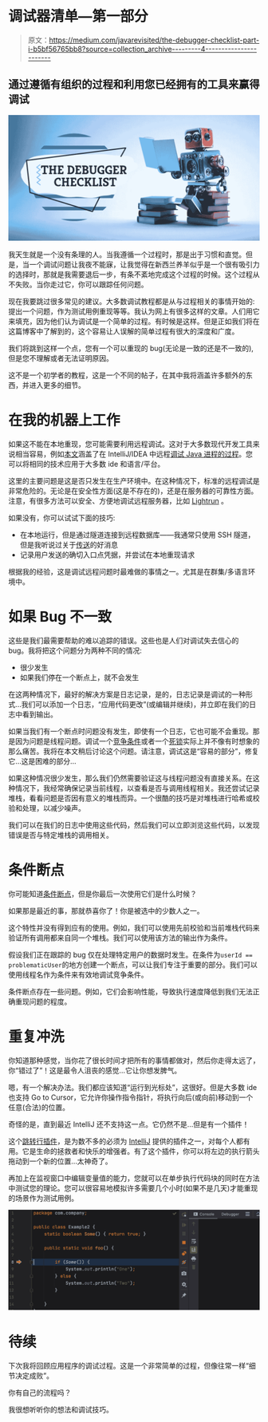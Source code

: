 # 调试器清单—第一部分

> 原文：<https://medium.com/javarevisited/the-debugger-checklist-part-i-b5bf56765bb8?source=collection_archive---------4----------------------->

## 通过遵循有组织的过程和利用您已经拥有的工具来赢得调试

![](img/1ea6f654784a317186e675ff4a8c13e7.png)

我天生就是一个没有条理的人。当我遵循一个过程时，那是出于习惯和直觉。但是，当一个调试问题让我夜不能寐，让我觉得在新西兰养羊似乎是一个很有吸引力的选择时，那就是我需要退后一步，有条不紊地完成这个过程的时候。这个过程从不失败。当你走过它，你可以跟踪任何问题。

现在我要跳过很多常见的建议。大多数调试教程都是从与过程相关的事情开始的:提出一个问题，作为测试用例重现等等。我认为网上有很多这样的文章。人们用它来填充，因为他们认为调试是一个简单的过程。有时候是这样。但是正如我们将在这篇博客中了解到的，这个容易让人误解的简单过程有很大的深度和广度。

我们将跳到这样一个点，您有一个可以重现的 bug(无论是一致的还是不一致的),但是您不理解或者无法证明原因。

这不是一个初学者的教程，这是一个不同的帖子，在其中我将涵盖许多额外的东西，并进入更多的细节。

# 在我的机器上工作

如果这不能在本地重现，您可能需要利用远程调试。这对于大多数现代开发工具来说相当容易，例如[本文](https://lightrun.com/debugging/how-to-debug-remotely-in-intellij/)涵盖了在 IntelliJ/IDEA 中远程[调试 Java 进程的过程](https://javarevisited.blogspot.com/2011/02/how-to-setup-remote-debugging-in.html)。您可以将相同的技术应用于大多数 ide 和语言/平台。

这里的主要问题是这是否只发生在生产环境中。在这种情况下，标准的远程调试是非常危险的。无论是在安全性方面(这是不存在的)，还是在服务器的可靠性方面。注意，有很多方法可以安全、方便地调试远程服务器，比如 [Lightrun](https://www.lightrun.com/) 。

如果没有，你可以试试下面的技巧:

*   在本地运行，但是通过隧道连接到远程数据库——我通常只使用 SSH 隧道，但是我听说过关于[传送](https://goteleport.com/)的好消息
*   记录用户发送的确切入口点凭据，并尝试在本地重现请求

根据我的经验，这是调试远程问题时最难做的事情之一。尤其是在群集/多语言环境中。

# 如果 Bug 不一致

这些是我们最需要帮助的难以追踪的错误。这些也是人们对调试失去信心的 bug。我将把这个问题分为两种不同的情况:

*   很少发生
*   如果我们停在一个断点上，就不会发生

在这两种情况下，最好的解决方案是日志记录，是的，日志记录是调试的一种形式…我们可以添加一个日志，“应用代码更改”(或编辑并继续)，并立即在我们的日志中看到输出。

如果当我们有一个断点时问题没有发生，即使有一个日志，它也可能不会重现。那是因为问题是线程问题。调试一个[竞争条件](http://javarevisited.blogspot.sg/2012/02/what-is-race-condition-in.html#axzz59AbkWuk9)或者一个[死锁](https://javarevisited.blogspot.com/2018/08/how-to-avoid-deadlock-in-java-threads.html#axzz6ccm5KWKs)实际上并不像有时想象的那么痛苦。我将在本文稍后讨论这个问题。请注意，调试这是“容易的部分”，修复它…这是困难的部分…

如果这种情况很少发生，那么我们仍然需要验证这与线程问题没有直接关系。在这种情况下，我经常确保记录当前线程，以查看是否与调用线程相关。我还尝试记录堆栈，看看问题是否因有意义的堆栈而异。一个很酷的技巧是对堆栈进行哈希或校验和处理，以减少噪声。

我们可以在我们的日志中使用这些代码，然后我们可以立即浏览这些代码，以发现错误是否与特定堆栈的调用相关。

# 条件断点

你可能知道[条件断点](https://www.java67.com/2018/01/how-to-remote-debug-java-application-in-Eclipse.html)，但是你最后一次使用它们是什么时候？

如果那是最近的事，那就恭喜你了！你是被选中的少数人之一。

这个特性并没有得到应有的使用。例如，我们可以使用先前校验和当前堆栈代码来验证所有调用都来自同一个堆栈。我们可以使用该方法的输出作为条件。

假设我们正在跟踪的 bug 仅在处理特定用户的数据时发生。在条件为`userId == problematicUser`的地方创建一个断点，可以让我们专注于重要的部分。我们可以使用线程名作为条件来有效地调试竞争条件。

条件断点存在一些问题。例如，它们会影响性能，导致执行速度降低到我们无法正确重现问题的程度。

# 重复冲洗

你知道那种感觉，当你花了很长时间才把所有的事情都做对，然后你走得太远了，你“错过了”！这是最令人沮丧的感觉…它让你想发脾气。

嗯，有一个解决办法。我们都应该知道“运行到光标处”，这很好。但是大多数 ide 也支持 Go to Cursor，它允许你操作指令指针，将执行向后(或向前)移动到一个任意(合法)的位置。

奇怪的是，直到最近 IntelliJ 还不支持这一点。它仍然不是…但是有一个插件！

这个[跳转行插件](https://plugins.jetbrains.com/plugin/14877-jump-to-line)，是为数不多的必须为 [IntelliJ](/javarevisited/7-best-courses-to-learn-intellij-idea-for-beginners-and-experienced-java-programmers-2e9aa9bb0c05?source=---------16------------------) 提供的插件之一，对每个人都有用。它是生命的拯救者和快乐的增强者。有了这个插件，你可以将左边的执行箭头拖动到一个新的位置…太神奇了。

再加上在监视窗口中编辑变量值的能力，您就可以在单步执行代码块的同时在方法中测试您的理论。您可以很容易地模拟许多需要几个小时(如果不是几天)才能重现的场景作为测试用例。

![](img/964a01a7acf3aa5b5219fe54f7b42560.png)

# 待续

下次我将回顾应用程序的调试过程。这是一个非常简单的过程，但像往常一样“细节决定成败”。

你有自己的流程吗？

我很想听听你的想法和调试技巧。